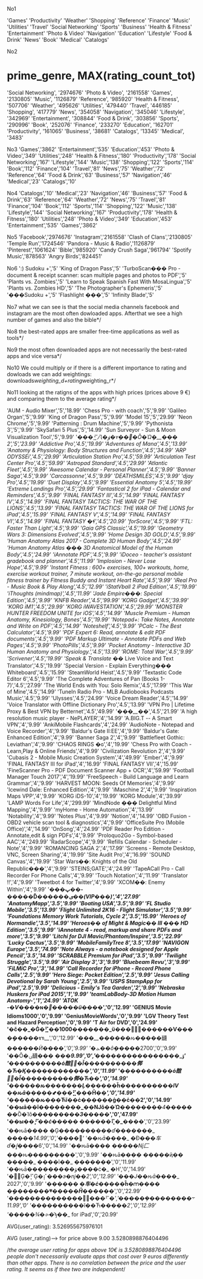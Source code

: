 No1

'Games'
'Productivity'
'Weather'
'Shopping'
'Reference'
'Finance'
'Music'
'Utilities'
'Travel'
'Social Networking'
'Sports'
'Business'
'Health & Fitness'
'Entertainment'
'Photo & Video'
'Navigation'
'Education'
'Lifestyle'
'Food & Drink'
'News'
'Book'
'Medical'
'Catalogs'


No2
# prime_genre, MAX(rating_count_tot)
'Social Networking', '2974676'
'Photo & Video', '2161558'
'Games', '2130805'
'Music', '1126879'
'Reference', '985920'
'Health & Fitness', '507706'
'Weather', '495626'
'Utilities', '479440'
'Travel', '446185'
'Shopping', '417779'
'News', '354058'
'Navigation', '345046'
'Lifestyle', '342969'
'Entertainment', '308844'
'Food & Drink', '303856'
'Sports', '290996'
'Book', '252076'
'Finance', '233270'
'Education', '162701'
'Productivity', '161065'
'Business', '38681'
'Catalogs', '13345'
'Medical', '3483'

No3
'Games','3862'
'Entertainment','535'
'Education','453'
'Photo & Video','349'
'Utilities','248'
'Health & Fitness','180'
'Productivity','178'
'Social Networking','167'
'Lifestyle','144'
'Music','138'
'Shopping','122'
'Sports','114'
'Book','112'
'Finance','104'
'Travel','81'
'News','75'
'Weather','72'
'Reference','64'
'Food & Drink','63'
'Business','57'
'Navigation','46'
'Medical','23'
'Catalogs','10'

No4
'Catalogs','10'
'Medical','23'
'Navigation','46'
'Business','57'
'Food & Drink','63'
'Reference','64'
'Weather','72'
'News','75'
'Travel','81'
'Finance','104'
'Book','112'
'Sports','114'
'Shopping','122'
'Music','138'
'Lifestyle','144'
'Social Networking','167'
'Productivity','178'
'Health & Fitness','180'
'Utilities','248'
'Photo & Video','349'
'Education','453'
'Entertainment','535'
'Games','3862'

No5
'Facebook','2974676'
'Instagram','2161558'
'Clash of Clans','2130805'
'Temple Run','1724546'
'Pandora - Music & Radio','1126879'
'Pinterest','1061624'
'Bible','985920'
'Candy Crush Saga','961794'
'Spotify Music','878563'
'Angry Birds','824451'

No6
':) Sudoku +','5'
'King of Dragon Pass','5'
'TurboScan��� Pro - document & receipt scanner: scan multiple pages and photos to PDF','5'
'Plants vs. Zombies','5'
'Learn to Speak Spanish Fast With MosaLingua','5'
'Plants vs. Zombies HD','5'
'The Photographer\'s Ephemeris','5'
'���Sudoku +','5'
'Flashlight ���','5'
'Infinity Blade','5'

No7
what we can see is that the social media channels facebook and instagram 
are the most often dowloaded apps. Afterthat we see a high number of games and also the bible*/

No8
the best-rated apps are smaller free-time applications  as well as tools*/

No9
the most often downloaded apps are not necessarily the best-rated apps and vice versa*/

No10
We could multiply or if there is a different importance to rating and dowloads we can add weightings: 
downloads*weighting_d+rating*weighting_r*/

No11
looking at the ratigns of the apps with high prices (prices above 9 €) and comparing them to the average rating*/

'AUM - Audio Mixer','5','18.99'
'Chess Pro - with coach','5','9.99'
'Galileo Organ','5','9.99'
'King of Dragon Pass','5','9.99'
'Model 15','5','29.99'
'Neon Chrome','5','9.99'
'Patterning : Drum Machine','5','9.99'
'Pythonista 3','5','9.99'
'SkySafari 5 Plus','5','14.99'
'Sun Surveyor - Sun & Moon Visualization Tool','5','9.99'
'��_�⣋⼋�ۋ�ʏܱ��΋�Ȍ�Ώܱ�__��� 2','5','23.99'
'Addictive Pro','4.5','19.99'
'Adventures of Mana','4.5','13.99'
'Anatomy & Physiology: Body Structures and Function','4.5','34.99'
'ARP ODYSSEi','4.5','29.99'
'Articulation Station Pro','4.5','59.99'
'Articulation Test Center Pro','4.5','59.99'
'Astropad Standard','4.5','29.99'
'Atlantic Fleet','4.5','9.99'
'Awesome Calendar - Personal Planner','4.5','9.99'
'Banner Saga','4.5','9.99'
'Carcassonne','4.5','9.99'
'DEATHSMILES','4.5','9.99'
'djay Pro','4.5','19.99'
'Duet Display','4.5','9.99'
'Essential Anatomy 5','4.5','19.99'
'Extreme Landings Pro','4.5','29.99'
'Fantastical 2 for iPad - Calendar and Reminders','4.5','9.99'
'FINAL FANTASY III','4.5','14.99'
'FINAL FANTASY IV','4.5','14.99'
'FINAL FANTASY TACTICS: THE WAR OF THE LIONS','4.5','13.99'
'FINAL FANTASY TACTICS: THE WAR OF THE LIONS for iPad','4.5','15.99'
'FINAL FANTASY V','4.5','14.99'
'FINAL FANTASY VI','4.5','14.99'
'FINAL FANTASY �ɬ','4.5','20.99'
'forScore','4.5','9.99'
'FTL: Faster Than Light','4.5','9.99'
'Gaia GPS Classic','4.5','19.99'
'Geometry Wars 3: Dimensions Evolved','4.5','9.99'
'Home Design 3D GOLD','4.5','9.99'
'Human Anatomy Atlas 2017 - Complete 3D Human Body','4.5','24.99'
'Human Anatomy Atlas ��� 3D Anatomical Model of the Human Body','4.5','24.99'
'iAnnotate PDF','4.5','9.99'
'iDoceo - teacher\'s assistant gradebook and planner','4.5','11.99'
'Implosion - Never Lose Hope','4.5','9.99'
'Instant Fitness : 600+ exercises, 100+ workouts, home, exercise workout trainer, 7 minute workout, on-the-go personal mobile fitness trainer by Fitness Buddy and Instant Heart Rate','4.5','9.99'
'iReal Pro - Music Book & Play Along','4.5','12.99'
'iStatVball 2 iPad Edition','4.5','19.99'
'iThoughts (mindmap)','4.5','11.99'
'Jade Empire���: Special Edition','4.5','9.99'
'KNFB Reader','4.5','99.99'
'KORG Gadget','4.5','39.99'
'KORG iM1','4.5','29.99'
'KORG iWAVESTATION','4.5','29.99'
'MONSTER HUNTER FREEDOM UNITE for iOS','4.5','14.99'
'Muscle Premium - Human Anatomy, Kinesiology, Bones','4.5','19.99'
'Notepad+: Take Notes, Annotate and Write on PDF','4.5','14.99'
'Noteshelf','4.5','9.99'
'PCalc - The Best Calculator','4.5','9.99'
'PDF Expert 6: Read, annotate & edit PDF documents','4.5','9.99'
'PDF Markup Ultimate - Annotate PDFs and Web Pages','4.5','9.99'
'PhotoPills','4.5','9.99'
'Pocket Anatomy - Interactive 3D Human Anatomy and Physiology.','4.5','13.99'
'ROME: Total War','4.5','9.99'
'Scrivener','4.5','19.99'
'Speak & Translate �_� Live Voice and Text Translator','4.5','19.99'
'Special Version - Explain Everything��� Whiteboard','4.5','15.99'
'SteamWorld Heist','4.5','9.99'
'Textastic Code Editor 6','4.5','9.99'
'The Complete Adventures of Pan (Books 1-7)','4.5','27.99'
'The World Ends with You: Solo Remix','4.5','17.99'
'This War of Mine','4.5','14.99'
'TuneIn Radio Pro - MLB Audiobooks Podcasts Music','4.5','9.99'
'Ulysses','4.5','24.99'
'Voice Dream Reader','4.5','14.99'
'Voice Translator with Offline Dictionary Pro','4.5','13.99'
'VPN Pro | Lifetime Proxy & Best VPN by Betternet','4.5','49.99'
'�_��__�_�','4.5','21.99'
'A high resolution music player - NePLAYER','4','14.99'
'A.BIG.T -- A Smart VPN','4','9.99'
'AnkiMobile Flashcards','4','24.99'
'AudioNote - Notepad and Voice Recorder','4','9.99'
'Baldur\'s Gate II:EE','4','9.99'
'Baldur\'s Gate: Enhanced Edition','4','9.99'
'Banner Saga 2','4','9.99'
'Battlefleet Gothic: Leviathan','4','9.99'
'CHAOS RINGS �ɢ','4','19.99'
'Chess Pro with Coach - Learn,Play & Online Friends','4','9.99'
'Civilization Revolution 2','4','9.99'
'Cubasis 2 - Mobile Music Creation System','4','49.99'
'Ember','4','9.99'
'FINAL FANTASY III for iPad','4','16.99'
'FINAL FANTASY VII','4','15.99'
'FineScanner Pro - PDF Document Scanner App + OCR','4','59.99'
'Football Manager Touch 2017','4','19.99'
'FreeSpeech - Build Language and Learn Grammar','4','9.99'
'HARVEST MOON: Seeds Of Memories','4','9.99'
'Icewind Dale: Enhanced Edition','4','9.99'
'iMaschine 2','4','9.99'
'Inspiration Maps VPP','4','9.99'
'KORG iDS-10','4','19.99'
'KORG Module','4','39.99'
'LAMP Words For Life','4','299.99'
'MindNode ��� Delightful Mind Mapping','4','9.99'
'myHome - Home Automation','4','13.99'
'Notability','4','9.99'
'Notes Plus','4','9.99'
'Notion','4','14.99'
'OBD Fusion - OBD2 vehicle scan tool & diagnostics','4','9.99'
'OfficeSuite Pro (Mobile Office)','4','14.99'
'OnSong','4','24.99'
'PDF Reader Pro Edition - Annotate,edit & sign PDFs','4','9.99'
'Proloquo2Go - Symbol-based AAC','4','249.99'
'RadarScope','4','9.99'
'Refills Calendar - Scheduler - Note','4','9.99'
'ROMANCING SAGA 2','4','17.99'
'Screens - Remote Desktop, VNC, Screen Sharing','4','19.99'
'Site Audit Pro','4','16.99'
'SOUND Canvas','4','19.99'
'Star Wars��: Knights of the Old Republic���','4','9.99'
'STEINS;GATE','4','24.99'
'TapeACall Pro - Call Recorder For Phone Calls','4','9.99'
'Touch Notation','4','11.99'
'Translator !!','4','9.99'
'Tweetbot 4 for Twitter','4','9.99'
'XCOM��: Enemy Within','4','9.99'
'�__��پ��-�����Ď�_�����ی��(VIP���)','4','27.99'
'AnatomyMapp','3.5','9.99'
'Boating USA','3.5','9.99'
'FL Studio Mobile','3.5','13.99'
'Flight Unlimited 2K16 - Flight Simulator','3.5','9.99'
'Foundations Memory Work Tutorials, Cycle 2','3.5','15.99'
'Heroes of Normandie','3.5','14.99'
'Heroes�� of Might & Magic�� III ��� HD Edition','3.5','9.99'
'iAnnotate 4 - read, markup and share PDFs and more','3.5','9.99'
'Litchi for DJI Mavic/Phantom/Inspire','3.5','22.99'
'Lucky Cactus','3.5','9.99'
'MobileFamilyTree 8','3.5','17.99'
'NAVIGON Europe','3.5','74.99'
'Note Always - a notebook designed for Apple Pencil','3.5','14.99'
'SCRABBLE Premium for iPad','3.5','9.99'
'Twilight Struggle','3.5','9.99'
'Air Display 3','3','9.99'
'Bluebeam Revu','3','9.99'
'FiLMiC Pro','3','14.99'
'Call Recorder for iPhone - Record Phone Calls','2.5','9.99'
'Hero Siege: Pocket Edition','2.5','9.99'
'Jesus Calling Devotional by Sarah Young','2.5','9.99'
'USPS StampApp for iPad','2.5','9.99'
'Delicious - Emily\'s Tea Garden','2','9.99'
'Nebraska Huskers for iPad 2015','1','9.99'
'teamLabBody-3D Motion Human Anatomy-','1','24.99'
'ATOK -�Ѵ���_�ɴ�_݋�_��_��ϋ�_���','0','12.99'
'GENIUS Movie Idioms1000','0','9.99'
'GeniusMovieWords','0','9.99'
'LGV Theory Test and Hazard Perception','0','9.99'
'T Air for DVD','0','24.99'
'�č��_�Ġ�⣋��1000�������_ϋ����ُܱ�__����__�Ѵ����ܱ�__����ᬕ__','0','12.99'
'�_��__��_��_��ԋ�_����䩏�_�_��_��_Ѝ���_�','0','9.99'
'�ܥ��ȏܱ����_�2700','0','9.99'
'��Ȏ�ۍ䩏�_�_� �__��ۊ_���_����������_���_','0','9.99'
'��_��_�_���_��ό䣾�ً�Ǐ�_�����_����䣏�Ћ�Ϗ����_�����_���','0','11.99'
'��_��_�_���_��ό䣾�ً�Ǐ�_�����_����䣏�Ћ��','0','14.99'
'��_��_��ԋ�_��_����Ļ��_����ĥ�����_�����_IV ��ԋā��_��_�⬋���⣋���Ĥ��_','0','14.99'
'��_��_��ԋ�_��Ћĩ��ċ������ģ��ċ��2','0','14.99'
'��ыā��ȋ�_�����_��_��Ǌȏ��Ώ__����_����4����_���Ȍ�Ίȏ�__����_����3����_�','0','47.99'
'��ы�_�⡋��ċ����� ��_����⢏�_�__���','0','23.99'
'��ԋā��_��_ �Ģ��_��_�����_�ď��_�����_ �����܎���_�','0','14.99'
'��ԋā��_��_ �Đ��_�⻋ď�⦋�_���6','0','14.99'
'��ԋā��_��_ ���_��ǋ⼕_���ԋ�_��������_','0','9.99'
'��ԋā��_��_ �����ҋ�� �����_ ����ĩ��_ �����_��_','0','11.99'
'��ԋā��_��_�����ۋ����ċ�_ �Н','0','14.99'
'��ًĢ�⡋Ģ�⡎���_э�ǌ��2','0','12.99'
'���J��ԋā��_��_ 2027','0','9.99'
'����__�_� �⻋�ċ����_�ĥ�⩋�_��� �ܱ��_��_��_�ⱋ�_����Ĥ��_�__���','0','22.99'
'�����_�����_�����ً���⠋�܋���������ܱ����_�','0','11.99'
'�����_�����ĩ��Ћ��_���2','0','12.99'
'�����¾�⌱_�ϡ��_ for iPad','0','20.99'


AVG(user_rating): 
3.526955675976101

AVG (user_rating)--> for price above 9.00
3.5280898876404496

/*the average user rating for apps above 10€ is 3.5280898876404496
people don't necessarily evaluate apps that cost over 9 euros differently 
than other apps. There is no correlation between the price and the user rating. 
It seems as if thee two are independent*/
